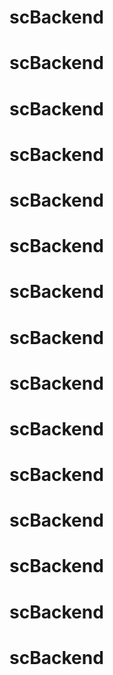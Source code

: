 # scBackend
# scBackend
# scBackend
# scBackend
# scBackend
# scBackend
# scBackend
# scBackend
# scBackend
# scBackend
# scBackend
# scBackend
# scBackend
# scBackend
# scBackend
